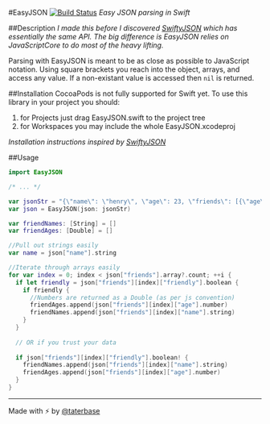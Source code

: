 #EasyJSON [![Build Status](https://travis-ci.org/taterbase/EasyJSON.svg)](https://travis-ci.org/taterbase/EasyJSON)
*Easy JSON parsing in Swift*

##Description
*I made this before I discovered [SwiftyJSON](https://github.com/SwiftyJSON) which has essentially the same API. The big difference is EasyJSON relies on JavaScriptCore to do most of the heavy lifting.*

Parsing with EasyJSON is meant to be as close as possible to JavaScript notation. Using square brackets you reach into the object, arrays, and access any value. If a non-existant value is accessed then `nil` is returned.

##Installation
CocoaPods is not fully supported for Swift yet. To use this library in your project you should:

1. for Projects just drag EasyJSON.swift to the project tree 
2. for Workspaces you may include the whole EasyJSON.xcodeproj

*Installation instructions inspired by [SwiftyJSON](https://github.com/SwiftyJSON/SwiftyJSON)*

##Usage

```swift
import EasyJSON

/* ... */

var jsonStr = "{\"name\": \"henry\", \"age\": 23, \"friends\": [{\"age\": 21, \"name\": \"john\", \"friendly\": true}]}"
var json = EasyJSON(json: jsonStr)

var friendNames: [String] = []
var friendAges: [Double] = []

//Pull out strings easily
var name = json["name"].string

//Iterate through arrays easily
for var index = 0; index < json["friends"].array?.count; ++i {
  if let friendly = json["friends"][index]["friendly"].boolean {
    if friendly {
      //Numbers are returned as a Double (as per js convention)
      friendAges.append(json["friends"][index]["age"].number)
      friendNames.append(json["friends"][index]["name"].string)
    }
  }
  
  // OR if you trust your data
  
  if json["friends"][index]["friendly"].boolean! {
    friendNames.append(json["friends"][index]["name"].string)
    friendAges.append(json["friends"][index]["age"].number)
  }
}
```

___

Made with ⚡️ by [@taterbase](https://twitter.com/taterbase)
